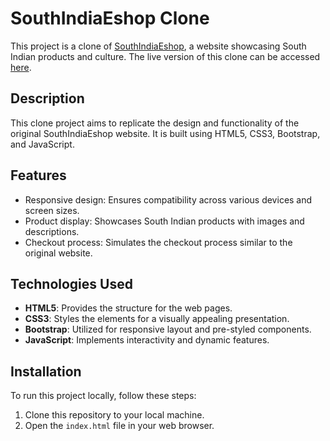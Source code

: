 
# SouthIndiaEshop Clone

This project is a clone of [SouthIndiaEshop](https://www.southindiaeshop.com/), a website showcasing South Indian products and culture. The live version of this clone can be accessed [here](https://southindiaeshopcom.vercel.app/).

## Description
This clone project aims to replicate the design and functionality of the original SouthIndiaEshop website. It is built using HTML5, CSS3, Bootstrap, and JavaScript.

## Features
- Responsive design: Ensures compatibility across various devices and screen sizes.
- Product display: Showcases South Indian products with images and descriptions.
- Checkout process: Simulates the checkout process similar to the original website.

## Technologies Used
- **HTML5**: Provides the structure for the web pages.
- **CSS3**: Styles the elements for a visually appealing presentation.
- **Bootstrap**: Utilized for responsive layout and pre-styled components.
- **JavaScript**: Implements interactivity and dynamic features.

## Installation
To run this project locally, follow these steps:
1. Clone this repository to your local machine.
2. Open the `index.html` file in your web browser.


